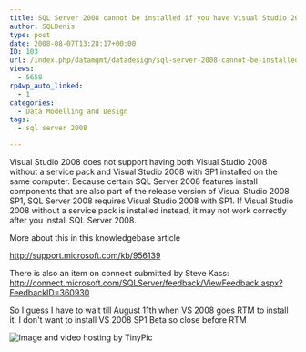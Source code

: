 ```yaml
---
title: SQL Server 2008 cannot be installed if you have Visual Studio 2008 RTM installed
author: SQLDenis
type: post
date: 2008-08-07T13:28:17+00:00
ID: 103
url: /index.php/datamgmt/datadesign/sql-server-2008-cannot-be-installed-if-y/
views:
  - 5658
rp4wp_auto_linked:
  - 1
categories:
  - Data Modelling and Design
tags:
  - sql server 2008

---
```

Visual Studio 2008 does not support having both Visual Studio 2008 without a service pack and Visual Studio 2008 with SP1 installed on the same computer. Because certain SQL Server 2008 features install components that are also part of the release version of Visual Studio 2008 SP1, SQL Server 2008 requires Visual Studio 2008 with SP1. If Visual Studio 2008 without a service pack is installed instead, it may not work correctly after you install SQL Server 2008.

More about this in this knowledgebase article

<http://support.microsoft.com/kb/956139>
  
There is also an item on connect submitted by Steve Kass: <http://connect.microsoft.com/SQLServer/feedback/ViewFeedback.aspx?FeedbackID=360930>

So I guess I have to wait till August 11th when VS 2008 goes RTM to install it. I don't want to install VS 2008 SP1 Beta so close before RTM

<img src="http://i34.tinypic.com/350js03.jpg" border="0" alt="Image and video hosting by TinyPic" />
